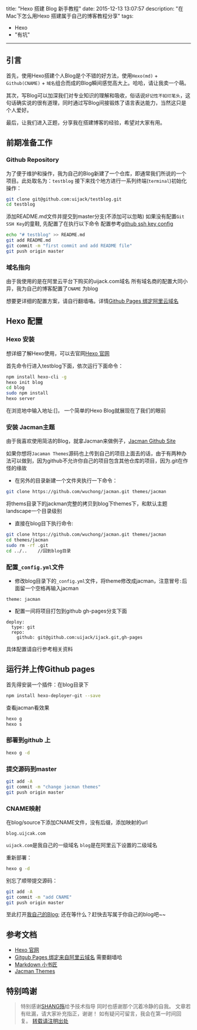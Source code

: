 title: "Hexo 搭建 Blog 新手教程"
date: 2015-12-13 13:07:57
description: "在Mac下怎么用Hexo 搭建属于自己的博客教程分享"
tags:
- Hexo
- "有坑"
---

## 引言

首先，使用Hexo搭建个人Blog是个不错的好方法，使用`Hexo(md)` + `Github(CNAME)` + `域名`组合而成的Blog瞬间感觉高大上。哈哈，请让我卖一个萌。

其次，写Blog可以加深我们对专业知识的理解和吸收，俗话说`好记性不如烂笔头`，这句话确实说的很有道理，同时通过写Blog间接锻炼了语言表达能力，当然这只是个人爱好。

最后，让我们进入正题，分享我在搭建博客的经验，希望对大家有用。

## 前期准备工作

### Github Repository

为了便于维护和操作，我为自己的Blog新建了一个仓库，即通常我们所说的一个项目。此处取名为：`testblog`
接下来找个地方进行一系列终端(`terminal`)初始化操作：

```bash
git clone git@github.com:uijack/testblog.git 
cd testblog
```

添加README.md文件并提交到master分支(不添加可以忽略)
如果没有配置`Git SSH Key`的童鞋, 先配置了在执行以下命令
配置参考[github ssh key config](http://www.cnblogs.com/ayseeing/p/3572582.html)

```bash
echo "# testblog" >> README.md 
git add README.md
git commit -m "first commit and add README file"
git push origin master
```
### 域名指向

由于我使用的是在阿里云平台下购买的uijack.com域名 所有域名商的配置大同小异，我为自己的博客配置了`CNAME`
为blog

想要更详细的配置方案，请自行翻墙咯。详情[Github Pages 绑定阿里云域名](http://quantumman.me/blog/setting-up-a-domain-with-gitHub-pages.html)

## Hexo 配置

### Hexo 安装

想详细了解Hexo使用，可以去官网[Hexo 官网](https://hexo.io/zh-cn/)

首先命令行进入testblog下面，依次运行下面命令：

```bash
npm install hexo-cli -g
hexo init blog
cd blog
sudo npm install
hexo server
```
在浏览地中输入地址:[]， 一个简单的Hexo Blog就展现在了我们的眼前

### 安装 Jacman主题

由于我喜欢使用简洁的Blog，就拿Jacman来做例子，[Jacman Github Site](https://github.com/wuchong/jacman)

如果你想将`Jacaman Themes`源码也上传到自己的项目上面去的话，由于有两种办法可以做到，因为github不允许你自己的项目包含其他仓库的项目，因为.git在作怪的缘故

- 在另外的目录新建一个文件夹执行一下命令：

```bash
git clone https://github.com/wuchong/jacman.git themes/jacman
```
将thems目录下的jackman完整的拷贝到blog下themes下，和默认主题landscape一个目录级别

- 直接在blog目下执行命令:

```bash
git clone https://github.com/wuchong/jacman.git themes/jacman
cd themes/jacman
sudo rm -rf .git
cd ../..    //回到blog目录
```

### 配置`_config.yml`文件

- 修改blog目录下的`_config.yml`文件，将theme修改成jacman，注意冒号`:`后面留一个空格再输入jacman

```plain
theme: jacman
```

- 配置一间将项目打包到github gh-pages分支下面

```plain
deploy:
  type: git
  repo:
    github: git@github.com:uijack/ijack.git,gh-pages
```
具体配置请自行参考相关资料

## 运行并上传Github pages

首先得安装一个插件：在blog目录下

```bash
npm install hexo-deployer-git --save
```

查看jacman看效果
```bash
hexo g
hexo s
```
### 部署到github 上

```bash
hexo g -d
```

### 提交源码到master

```bash
git add -A
git commit -m "change jacman themes"
git push origin master
```

### CNAME映射

在blog/source下添加CNAME文件，没有后缀，添加映射的url

```plain
blog.uijcak.com
```

`uijack.com`是我自己的一级域名
`blog`是在阿里云下设置的二级域名

重新部署：

```bash
hexo g -d
```

别忘了顺带提交源码：
```bash
git add -A
git commit -m "add CNAME"
git push origin master
```

至此打开[我自己的Blog](http://blog.uijack.com/);
还在等什么？赶快去写属于你自己的blog吧~~

## 参考文档

- [Hexo 官网](https://hexo.io/zh-cn/)
- [Gitgub Pages 绑定来自阿里云域名](http://quantumman.me/blog/setting-up-a-domain-with-gitHub-pages.html) 需要翻墙哈
- [Markdown 小书匠](http://markdown.xiaoshujiang.com/)
- [Jacman Themes](https://github.com/wuchong/jacman/)

## 特别鸣谢

> 特别感谢[SHANG殇](http://blog.xinshangshangxin.com/)给予技术指导
> 同时也感谢那个沉着冷静的自我。
> 文章若有纰漏，请大家补充指正，谢谢！
> 如有疑问可留言，我会在第一时间回复。
> [转载请注明出处](http://blog.uijack.com/)
